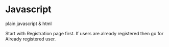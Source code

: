 # Javascript
plain javascript &amp; html

Start with Registration page first. If users are already registered then go for Already registered user.
